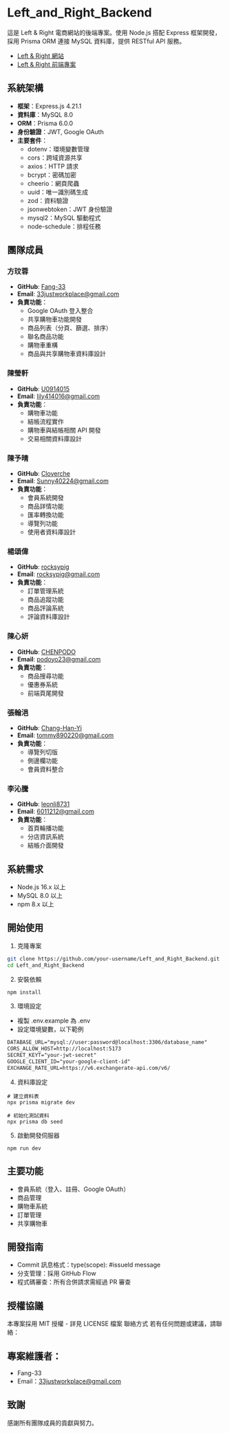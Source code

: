 # Left_and_Right_Backend

這是 Left & Right 電商網站的後端專案。使用 Node.js 搭配 Express 框架開發，採用 Prisma ORM 連接 MySQL 資料庫，提供 RESTful API 服務。

- [Left & Right 網站](https://left-and-right-accessory.up.railway.app/)
- [Left & Right 前端專案](https://github.com/groupLR/Left_and_Right.git)

## 系統架構

- **框架**：Express.js 4.21.1
- **資料庫**：MySQL 8.0
- **ORM**：Prisma 6.0.0
- **身份驗證**：JWT, Google OAuth
- **主要套件**：
  - dotenv：環境變數管理
  - cors：跨域資源共享
  - axios：HTTP 請求
  - bcrypt：密碼加密
  - cheerio：網頁爬蟲
  - uuid：唯一識別碼生成
  - zod：資料驗證
  - jsonwebtoken：JWT 身份驗證
  - mysql2：MySQL 驅動程式
  - node-schedule：排程任務

## 團隊成員

### 方玟蓉

- **GitHub**: [Fang-33](https://github.com/Fang-33)
- **Email**: 33justworkplace@gmail.com
- **負責功能**：
  - Google OAuth 登入整合
  - 共享購物車功能開發
  - 商品列表（分頁、篩選、排序）
  - 聯名商品功能
  - 購物車重構
  - 商品與共享購物車資料庫設計

### 陳瑩軒

- **GitHub**: [U0914015](https://github.com/U0914015)
- **Email**: lily414016@gmail.com
- **負責功能**：
  - 購物車功能
  - 結帳流程實作
  - 購物車與結帳相關 API 開發
  - 交易相關資料庫設計

### 陳予晴

- **GitHub**: [Cloverche](https://github.com/Cloverche)
- **Email**: Sunny40224@gmail.com
- **負責功能**：
  - 會員系統開發
  - 商品詳情功能
  - 匯率轉換功能
  - 導覽列功能
  - 使用者資料庫設計

### 楊頌偉

- **GitHub**: [rocksypig](https://github.com/rocksypig)
- **Email**: rocksypig@gmail.com
- **負責功能**：
  - 訂單管理系統
  - 商品追蹤功能
  - 商品評論系統
  - 評論資料庫設計

### 陳心妍

- **GitHub**: [CHENPODO](https://github.com/CHENPODO)
- **Email**: podoyo23@gmail.com
- **負責功能**：
  - 商品搜尋功能
  - 優惠券系統
  - 前端頁尾開發

### 張翰浥

- **GitHub**: [Chang-Han-Yi](https://github.com/Chang-Han-Yi)
- **Email**: tommy890220@gmail.com
- **負責功能**：
  - 導覽列切版
  - 側邊欄功能
  - 會員資料整合

### 李沁騰

- **GitHub**: [leonli8731](https://github.com/leonli8731)
- **Email**: 6011212@gmail.com
- **負責功能**：
  - 首頁輪播功能
  - 分店資訊系統
  - 結帳介面開發

## 系統需求

- Node.js 16.x 以上
- MySQL 8.0 以上
- npm 8.x 以上

## 開始使用

1. 克隆專案

```bash
git clone https://github.com/your-username/Left_and_Right_Backend.git
cd Left_and_Right_Backend
```

2. 安裝依賴

```bash
npm install
```

3. 環境設定

- 複製 .env.example 為 .env
- 設定環境變數，以下範例

```markdown
DATABASE_URL="mysql://user:password@localhost:3306/database_name"
CORS_ALLOW_HOST=http://localhost:5173
SECRET_KEYT="your-jwt-secret"
GOOGLE_CLIENT_ID="your-google-client-id"
EXCHANGE_RATE_URL=https://v6.exchangerate-api.com/v6/
```

4. 資料庫設定

```
# 建立資料表
npx prisma migrate dev

# 初始化測試資料
npx prisma db seed
```

5. 啟動開發伺服器

```
npm run dev
```

## 主要功能

- 會員系統（登入、註冊、Google OAuth）
- 商品管理
- 購物車系統
- 訂單管理
- 共享購物車

## 開發指南

- Commit 訊息格式：type(scope): #issueId message
- 分支管理：採用 GitHub Flow
- 程式碼審查：所有合併請求需經過 PR 審查

## 授權協議

本專案採用 MIT 授權 - 詳見 LICENSE 檔案
聯絡方式
若有任何問題或建議，請聯絡：

## 專案維護者：

- Fang-33
- Email：33justworkplace@gmail.com

## 致謝

感謝所有團隊成員的貢獻與努力。
